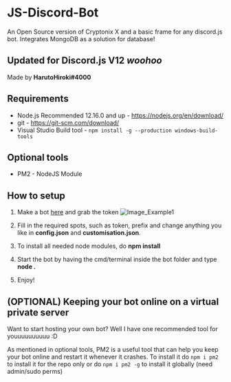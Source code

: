 # JS-Discord-Bot
An Open Source version of Cryptonix X and a basic frame for any discord.js bot. Integrates MongoDB as a solution for database!

## Updated for Discord.js V12 *woohoo*

Made by **HarutoHiroki#4000**

## Requirements
- Node.js Recommended 12.16.0 and up - https://nodejs.org/en/download/
- git - https://git-scm.com/download/
- Visual Studio Build tool - `npm install -g --production windows-build-tools`

## Optional tools
- PM2 - NodeJS Module

## How to setup
1. Make a bot [here](https://discordapp.com/developers/applications/me) and grab the token
![Image_Example1](https://i.imgur.com/61akydu.png)

2. Fill in the required spots, such as token, prefix and change anything you like in **config.json** and **customisation.json**.

3. To install all needed node modules, do **npm install**

4. Start the bot by having the cmd/terminal inside the bot folder and type **node .**

5. Enjoy!

## (OPTIONAL) Keeping your bot online on a virtual private server
Want to start hosting your own bot? Well I have one recommended tool for youuuuuuuuuu :D

As mentioned in optional tools, PM2 is a useful tool that can help you keep your bot online and restart it whenever it crashes. To install it do
`npm i pm2` to install it for the repo only or do `npm i pm2 -g` to install it globally (need admin/sudo perms)
